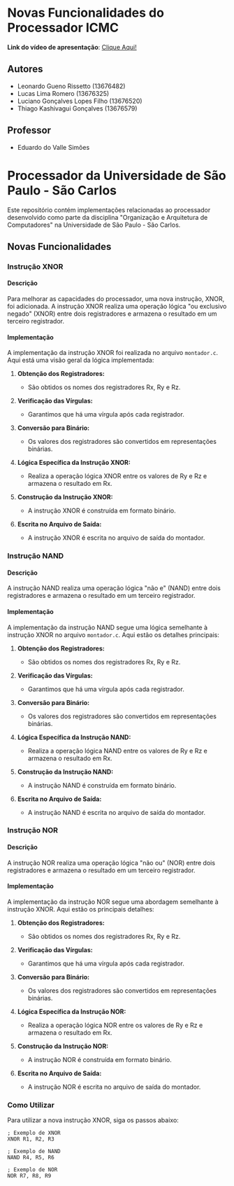 # Novas Funcionalidades do Processador ICMC

**Link do vídeo de apresentação**: [Clique Aqui!](https://drive.google.com/file/d/19HXNUUkNI4NPgB30n9Sc1M5647xieVC4/view?usp=drive_link)

## Autores
- Leonardo Gueno Rissetto (13676482)
- Lucas Lima Romero (13676325)
- Luciano Gonçalves Lopes Filho (13676520)
- Thiago Kashivagui Gonçalves (13676579)
  
## Professor
- Eduardo do Valle Simões

# Processador da Universidade de São Paulo - São Carlos

Este repositório contém implementações relacionadas ao processador desenvolvido como parte da disciplina "Organização e Arquitetura de Computadores" na Universidade de São Paulo - São Carlos.

## Novas Funcionalidades

### Instrução XNOR

#### Descrição

Para melhorar as capacidades do processador, uma nova instrução, XNOR, foi adicionada. A instrução XNOR realiza uma operação lógica "ou exclusivo negado" (XNOR) entre dois registradores e armazena o resultado em um terceiro registrador.

#### Implementação

A implementação da instrução XNOR foi realizada no arquivo `montador.c`. Aqui está uma visão geral da lógica implementada:

1. **Obtenção dos Registradores:**
   - São obtidos os nomes dos registradores Rx, Ry e Rz.

2. **Verificação das Vírgulas:**
   - Garantimos que há uma vírgula após cada registrador.

3. **Conversão para Binário:**
   - Os valores dos registradores são convertidos em representações binárias.

4. **Lógica Específica da Instrução XNOR:**
   - Realiza a operação lógica XNOR entre os valores de Ry e Rz e armazena o resultado em Rx.

5. **Construção da Instrução XNOR:**
   - A instrução XNOR é construída em formato binário.

6. **Escrita no Arquivo de Saída:**
   - A instrução XNOR é escrita no arquivo de saída do montador.

### Instrução NAND

#### Descrição

A instrução NAND realiza uma operação lógica "não e" (NAND) entre dois registradores e armazena o resultado em um terceiro registrador.

#### Implementação

A implementação da instrução NAND segue uma lógica semelhante à instrução XNOR no arquivo `montador.c`. Aqui estão os detalhes principais:

1. **Obtenção dos Registradores:**
   - São obtidos os nomes dos registradores Rx, Ry e Rz.

2. **Verificação das Vírgulas:**
   - Garantimos que há uma vírgula após cada registrador.

3. **Conversão para Binário:**
   - Os valores dos registradores são convertidos em representações binárias.

4. **Lógica Específica da Instrução NAND:**
   - Realiza a operação lógica NAND entre os valores de Ry e Rz e armazena o resultado em Rx.

5. **Construção da Instrução NAND:**
   - A instrução NAND é construída em formato binário.

6. **Escrita no Arquivo de Saída:**
   - A instrução NAND é escrita no arquivo de saída do montador.

### Instrução NOR

#### Descrição

A instrução NOR realiza uma operação lógica "não ou" (NOR) entre dois registradores e armazena o resultado em um terceiro registrador.

#### Implementação

A implementação da instrução NOR segue uma abordagem semelhante à instrução XNOR. Aqui estão os principais detalhes:

1. **Obtenção dos Registradores:**
   - São obtidos os nomes dos registradores Rx, Ry e Rz.

2. **Verificação das Vírgulas:**
   - Garantimos que há uma vírgula após cada registrador.

3. **Conversão para Binário:**
   - Os valores dos registradores são convertidos em representações binárias.

4. **Lógica Específica da Instrução NOR:**
   - Realiza a operação lógica NOR entre os valores de Ry e Rz e armazena o resultado em Rx.

5. **Construção da Instrução NOR:**
   - A instrução NOR é construída em formato binário.

6. **Escrita no Arquivo de Saída:**
   - A instrução NOR é escrita no arquivo de saída do montador.

### Como Utilizar

Para utilizar a nova instrução XNOR, siga os passos abaixo:

   ```assembly
   ; Exemplo de XNOR
   XNOR R1, R2, R3
    
   ; Exemplo de NAND
   NAND R4, R5, R6
    
   ; Exemplo de NOR
   NOR R7, R8, R9


